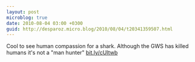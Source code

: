 ```yaml
---
layout: post
microblog: true
date: 2010-08-04 03:00 +0300
guid: http://desparoz.micro.blog/2010/08/04/t20341359507.html
---
```

Cool to see human compassion for a shark. Although the GWS has killed humans it's not a "man hunter" [bit.ly/cUItwb](http://bit.ly/cUItwb)
